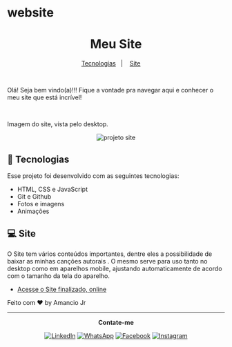 # website

<h1 align="center"> Meu Site </h1>

<p align="center">
  <a href="#-tecnologias">Tecnologias</a>&nbsp;&nbsp;&nbsp;|&nbsp;&nbsp;&nbsp;
  <a href="#-site">Site</a>&nbsp;&nbsp;&nbsp;&nbsp;&nbsp;&nbsp;
 </p>

<br>

<p> Olá! Seja bem vindo(a)!!! Fique a vontade pra navegar aqui e conhecer o meu site que está incrível!</p>
<br>
<p>Imagem do site, vista pelo desktop.</p>
<p align="center">

  <img alt="projeto site" src="https://github.com/user-attachments/assets/8399ed8e-cc76-4007-9ef5-4747345f6c57">
  
</p>

## 🚀 Tecnologias

Esse projeto foi desenvolvido com as seguintes tecnologias:

- HTML, CSS e JavaScript
- Git e Github
- Fotos e imagens
- Animações

## 💻 Site 

O Site tem vários conteúdos importantes, dentre eles a possibilidade de baixar as minhas canções autorais . O mesmo serve para uso tanto no desktop como em aparelhos mobile, ajustando automaticamente de acordo com o tamanho da tela do aparelho.

- [Acesse o Site finalizado, online](https://amanciojunior.com.br/)

Feito com ♥ by Amancio Jr

---
<p align="center">
  <b>Contate-me</b>
</p>
<p align="center">
  <a href="https://www.linkedin.com/in/jr-am%C3%A2ncio-66b6312a6/" title="LinkedIn">
  <img src="https://img.shields.io/badge/-Linkedin-0e76a8?style=flat-square&logo=Linkedin&logoColor=white&link=LINK-DO-SEU-LINKEDIN" alt="LinkedIn"/></a>
  <a href="https://wa.me/5581996174799" title="WhatsApp">
  <img src="https://img.shields.io/badge/-WhatsApp-25d366?style=flat-square&labelColor=25d366&logo=whatsapp&logoColor=white&link=API-DO-SEU-WHATSAPP" alt="WhatsApp"/></a>
  <a href="https://www.facebook.com/?locale=pt_BR" title="Facebook">
  <img src="https://img.shields.io/badge/-Facebook-3b5998?style=flat-square&labelColor=3b5998&logo=facebook&logoColor=white&link=LINK-DO-SEU-FACEBOOK" alt="Facebook"/></a>
  <a href="https://instagram.com/junior.amancio" title="Instagram">
  <img src="https://img.shields.io/badge/-Instagram-DF0174?style=flat-square&labelColor=DF0174&logo=instagram&logoColor=white&link=LINK-DO-SEU-INSTAGRAM" alt="Instagram"/></a>
</p>

